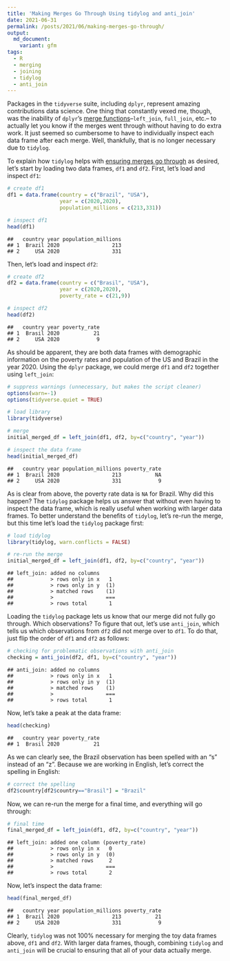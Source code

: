 ```yaml
---
title: 'Making Merges Go Through Using tidylog and anti_join'
date: 2021-06-31
permalink: /posts/2021/06/making-merges-go-through/
output: 
  md_document:
    variant: gfm
tags:
  - R
  - merging
  - joining
  - tidylog
  - anti_join
---
```


Packages in the `tidyverse` suite, including `dplyr`, represent amazing
contributions data science. One thing that constantly vexed me, though,
was the inability of `dplyr`’s [merge
functions](https://dplyr.tidyverse.org/reference/join.html)–`left_join`,
`full_join`, etc.– to actually let you know if the merges went through
without having to do extra work. It just seemed so cumbersome to have to
individually inspect each data frame after each merge. Well, thankfully,
that is no longer necessary due to `tidylog`.

To explain how `tidylog` helps with [ensuring merges go
through](https://cran.r-project.org/web/packages/tidylog/readme/README.html)
as desired, let’s start by loading two data frames, `df1` and `df2`.
First, let’s load and inspect `df1`:

``` r
# create df1
df1 = data.frame(country = c("Brazil", "USA"),
                 year = c(2020,2020),
                 population_millions = c(213,331))

# inspect df1
head(df1)
```

    ##   country year population_millions
    ## 1  Brazil 2020                 213
    ## 2     USA 2020                 331

Then, let’s load and inspect `df2`:

``` r
# create df2
df2 = data.frame(country = c("Brasil", "USA"),
                 year = c(2020,2020),
                 poverty_rate = c(21,9))

# inspect df2
head(df2)
```

    ##   country year poverty_rate
    ## 1  Brasil 2020           21
    ## 2     USA 2020            9

As should be apparent, they are both data frames with demographic
information on the poverty rates and population of the US and Brazil in
the year 2020. Using the `dplyr` package, we could merge `df1` and `df2`
together using `left_join`:

``` r
# suppress warnings (unnecessary, but makes the script cleaner)
options(warn=-1)
options(tidyverse.quiet = TRUE)

# load library
library(tidyverse)

# merge
initial_merged_df = left_join(df1, df2, by=c("country", "year"))

# inspect the data frame
head(initial_merged_df)
```

    ##   country year population_millions poverty_rate
    ## 1  Brazil 2020                 213           NA
    ## 2     USA 2020                 331            9

As is clear from above, the poverty rate data is `NA` for Brazil. Why
did this happen? The `tidylog` package helps us answer that without even
having to inspect the data frame, which is really useful when working
with larger data frames. To better understand the benefits of `tidylog`,
let’s re-run the merge, but this time let’s load the `tidylog` package
first:

``` r
# load tidylog
library(tidylog, warn.conflicts = FALSE)

# re-run the merge
initial_merged_df = left_join(df1, df2, by=c("country", "year"))
```

    ## left_join: added no columns
    ##            > rows only in x   1
    ##            > rows only in y  (1)
    ##            > matched rows    (1)
    ##            >                 ===
    ##            > rows total       1

Loading the `tidylog` package lets us know that our merge did not fully
go through. Which observations? To figure that out, let’s use
`anti_join`, which tells us which observations from `df2` did not merge
over to `df1`. To do that, just flip the order of `df1` and `df2` as
follows:

``` r
# checking for problematic observations with anti_join
checking = anti_join(df2, df1, by=c("country", "year"))
```

    ## anti_join: added no columns
    ##            > rows only in x   1
    ##            > rows only in y  (1)
    ##            > matched rows    (1)
    ##            >                 ===
    ##            > rows total       1

Now, let’s take a peak at the data frame:

``` r
head(checking)
```

    ##   country year poverty_rate
    ## 1  Brasil 2020           21

As we can clearly see, the Brazil observation has been spelled with an
“s” instead of an “z”. Because we are working in English, let’s correct
the spelling in English:

``` r
# correct the spelling
df2$country[df2$country=="Brasil"] = "Brazil"
```

Now, we can re-run the merge for a final time, and everything will go
through:

``` r
# final time
final_merged_df = left_join(df1, df2, by=c("country", "year"))
```

    ## left_join: added one column (poverty_rate)
    ##            > rows only in x   0
    ##            > rows only in y  (0)
    ##            > matched rows     2
    ##            >                 ===
    ##            > rows total       2

Now, let’s inspect the data frame:

``` r
head(final_merged_df)
```

    ##   country year population_millions poverty_rate
    ## 1  Brazil 2020                 213           21
    ## 2     USA 2020                 331            9

Clearly, `tidylog` was not 100% necessary for merging the toy data
frames above, `df1` and `df2`. With larger data frames, though,
combining `tidylog` and `anti_join` will be crucial to ensuring that all
of your data actually merge.
